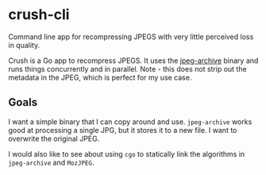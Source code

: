 # crush-cli

Command line app for recompressing JPEGS with very little perceived loss in quality.

Crush is a Go app to recompress JPEGS. It uses the [jpeg-archive](https://github.com/danielgtaylor/jpeg-archive) binary and runs things concurrently and in parallel. Note - this does not strip out the metadata in the JPEG, which is perfect for my use case.

## Goals

I want a simple binary that I can copy around and use. `jpeg-archive` works good at processing a single JPG, but it stores it to a new file. I want to overwrite the original JPEG.

I would also like to see about using `cgo` to statically link the algorithms in `jpeg-archive` and `MozJPEG`.
